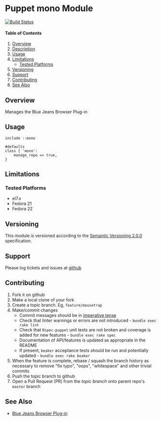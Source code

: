 Puppet mono Module
=======================

[![Build Status](https://travis-ci.org/jhoblitt/puppet-mono.png)](https://travis-ci.org/jhoblitt/puppet-mono)

#### Table of Contents

1. [Overview](#overview)
2. [Description](#description)
3. [Usage](#usage)
4. [Limitations](#limitations)
    * [Tested Platforms](#tested-platforms)
5. [Versioning](#versioning)
6. [Support](#support)
7. [Contributing](#contributing)
8. [See Also](#see-also)


Overview
--------

Manages the Blue Jeans Browser Plug-in

Usage
-----

```puppet
include ::mono
```

```puppet
#defaults
class { 'mono':
    manage_repo => true,
}
```


Limitations
-----------

### Tested Platforms

* el7.x
* Fedora 21
* Fedora 22


Versioning
----------

This module is versioned according to the [Semantic Versioning
2.0.0](http://semver.org/spec/v2.0.0.html) specification.


Support
-------

Please log tickets and issues at
[github](https://github.com/jhoblitt/puppet-mono/issues)


Contributing
------------

1. Fork it on github
2. Make a local clone of your fork
3. Create a topic branch.  Eg, `feature/mousetrap`
4. Make/commit changes
    * Commit messages should be in [imperative tense](http://git-scm.com/book/ch5-2.html)
    * Check that linter warnings or errors are not introduced - `bundle exec rake lint`
    * Check that `Rspec-puppet` unit tests are not broken and coverage is added for new
      features - `bundle exec rake spec`
    * Documentation of API/features is updated as appropriate in the README
    * If present, `beaker` acceptance tests should be run and potentially
      updated - `bundle exec rake beaker`
5. When the feature is complete, rebase / squash the branch history as
   necessary to remove "fix typo", "oops", "whitespace" and other trivial commits
6. Push the topic branch to github
7. Open a Pull Request (PR) from the *topic branch* onto parent repo's `master` branch


See Also
--------

* [Blue Jeans Browser Plug-in](http://mono.com/downloads)
